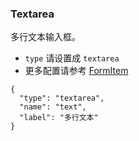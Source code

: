 ### Textarea

多行文本输入框。

-   `type` 请设置成 `textarea`
-   更多配置请参考 [FormItem](./FormItem.md)

```schema:height="200" scope="form-item"
{
  "type": "textarea",
  "name": "text",
  "label": "多行文本"
}
```
